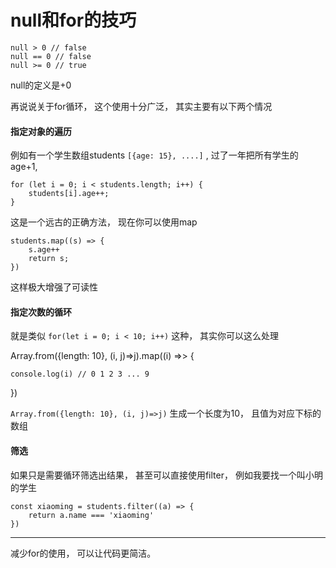 # null和for的技巧

    null > 0 // false
    null == 0 // false
    null >= 0 // true

null的定义是+0

再说说关于for循环， 这个使用十分广泛， 其实主要有以下两个情况

#### 指定对象的遍历

例如有一个学生数组students `[{age: 15}, ....]` , 过了一年把所有学生的age+1, 

    for (let i = 0; i < students.length; i++) {
        students[i].age++; 
    }

这是一个远古的正确方法， 现在你可以使用map

    students.map((s) => {
        s.age++
        return s; 
    })

这样极大增强了可读性

#### 指定次数的循环

就是类似 `for(let i = 0; i < 10; i++)` 这种， 其实你可以这么处理

Array.from({length: 10}, (i, j)=>j).map((i) =>> {

    console.log(i) // 0 1 2 3 ... 9

})

 `Array.from({length: 10}, (i, j)=>j)` 生成一个长度为10， 且值为对应下标的数组

#### 筛选

如果只是需要循环筛选出结果， 甚至可以直接使用filter， 例如我要找一个叫小明的学生

    const xiaoming = students.filter((a) => {
        return a.name === 'xiaoming'
    })

---

减少for的使用， 可以让代码更简洁。 

